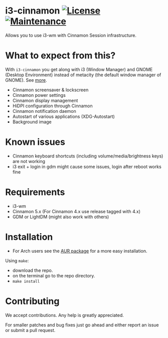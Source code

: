 # i3-cinnamon [![License](http://img.shields.io/badge/license-MIT-blue.svg?style=flat)](http://choosealicense.com/licenses/mit/) [![Maintenance](https://img.shields.io/maintenance/yes/2021.svg)]()

Allows you to use i3-wm with Cinnamon Session infrastructure.

# What to expect from this?
With `i3-cinnamon` you get along with i3 (Window Manager) and GNOME (Desktop Environment) instead of metacity (the default window manager of GNOME).
See [more](https://github.com/lvillani/i3-gnome/issues/10).

- Cinnamon screensaver & lockscreen
- Cinnamon power settings
- Cinnamon display management
- HiDPI configuration through Cinnamon
- Cinnamon notification daemon
- Autostart of various applications (XDG-Autostart)
- Background image

# Known issues
- Cinnamon keyboard shortcuts (including volume/media/brightness keys) are not working
- i3 exit + login in gdm might cause some issues, login after reboot works fine

# Requirements
* i3-wm
* Cinnamon 5.x (For Cinnamon 4.x use release tagged with 4.x)
* GDM or LightDM (might also work with others)

# Installation
* For Arch users see the [AUR package](https://aur.archlinux.org/packages/i3-cinnamon-git/) for a more easy installation.

Using `make`:
* download the repo.
* on the terminal go to the repo directory.
* `make install`

# Contributing
We accept contributions. Any help is greatly appreciated.

For smaller patches and bug fixes just go ahead and either report an issue or submit a pull
request.

